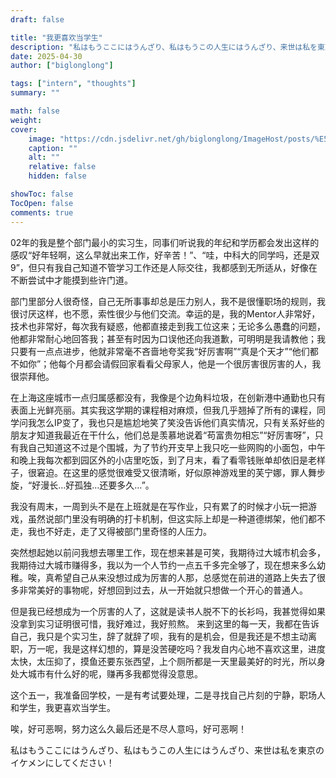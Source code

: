 ```yaml
---
draft: false

title: "我更喜欢当学生"
description: "私はもうここにはうんざり、私はもうこの人生にはうんざり、来世は私を東京のイケメンにしてください！"
date: 2025-04-30
author: ["biglonglong"]

tags: ["intern", "thoughts"]
summary: ""

math: false
weight:
cover:
    image: "https://cdn.jsdelivr.net/gh/biglonglong/ImageHost/posts/%E5%9C%B0%E5%B9%B3%E7%BA%BF%E6%97%A5%E8%90%BD.jpg"
    caption: ""
    alt: ""
    relative: false
    hidden: false

showToc: false
TocOpen: false
comments: true
---
```


02年的我是整个部门最小的实习生，同事们听说我的年纪和学历都会发出这样的感叹“好年轻啊，这么早就出来工作，好辛苦！”、“哇，中科大的同学吗，还是双9”，但只有我自己知道不管学习工作还是人际交往，我都感到无所适从，好像在不断尝试中才能摸到些许门道。

部门里部分人很奇怪，自己无所事事却总是压力别人，我不是很懂职场的规则，我很讨厌这样，也不愿，索性很少与他们交流。幸运的是，我的Mentor人非常好，技术也非常好，每次我有疑惑，他都直接走到我工位这来；无论多么愚蠢的问题，他都非常耐心地回答我；甚至有时因为口误他还向我道歉，可明明是我请教他；我只要有一点点进步，他就非常毫不吝啬地夸奖我“好厉害啊”“真是个天才”“他们都不如你”；他每个月都会请假回家看看父母家人，他是一个很厉害很厉害的人，我很崇拜他。

在上海这座城市一点归属感都没有，我像是个边角料垃圾，在创新港中通勤也只有表面上光鲜亮丽。其实我这学期的课程相对麻烦，但我几乎翘掉了所有的课程，同学问我怎么IP变了，我也只是尴尬地笑了笑没告诉他们真实情况，只有关系好些的朋友才知道我最近在干什么，他们总是羡慕地说着“苟富贵勿相忘”“好厉害呀”，只有我自己知道这不过是个围城，为了节约开支早上我只吃一些网购的小面包，中午和晚上我每次都到园区外的小店里吃饭，到了月末，看了看零钱账单却依旧是老样子，很窘迫。在这里的感觉很难受又很清晰，好似原神游戏里的芙宁娜，罪人舞步旋，“好漫长…好孤独…还要多久…”。

我没有周末，一周到头不是在上班就是在写作业，只有累了的时候才小玩一把游戏，虽然说部门里没有明确的打卡机制，但这实际上却是一种道德绑架，他们都不走，我也不好走，走了又得被部门里奇怪的人压力。

突然想起她以前问我想去哪里工作，现在想来甚是可笑，我期待过大城市机会多，我期待过大城市赚得多，我以为一个人节约一点五千多完全够了，现在想来多么幼稚。唉，真希望自己从来没想过成为厉害的人那，总感觉在前进的道路上失去了很多非常美好的事物呢，好想回到过去，从一开始就只想做一个开心的普通人。

但是我已经想成为一个厉害的人了，这就是读书人脱不下的长衫吗，我甚觉得如果没拿到实习证明很可惜，我好难过，我好煎熬。
来到这里的每一天，我都在告诉自己，我只是个实习生，辞了就辞了呗，我有的是机会，但是我还是不想主动离职，万一呢，我是这样幻想的，算是没苦硬吃吗？我发自内心地不喜欢这里，进度太快，太压抑了，摸鱼还要东张西望，上个厕所都是一天里最美好的时光，所以身处大城市有什么好的呢，赚再多我都觉得没意思。

这个五一，我准备回学校，一是有考试要处理，二是寻找自己片刻的宁静，职场人和学生，我更喜欢当学生。

唉，好可恶啊，努力这么久最后还是不尽人意吗，好可恶啊！

私はもうここにはうんざり、私はもうこの人生にはうんざり、来世は私を東京のイケメンにしてください！